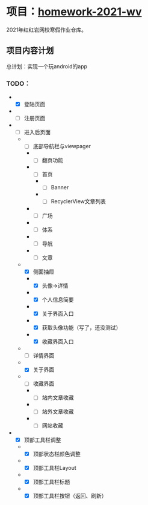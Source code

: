 项目：[homework-2021-wv](https://github.com/shx-2020/homework-2021-wv)
===
2021年红红岩网校寒假作业仓库。

##  项目内容计划
总计划：实现一个玩android的app<br>
### TODO：
* - [x] 登陆页面
* - [ ] 注册页面
* - [ ] 进入后页面
  * - [ ] 底部导航栏与viewpager
    * - [ ] 翻页功能
    * - [ ] 首页
      * - [ ] Banner
      * - [ ] RecyclerView文章列表
    * - [ ] 广场
    * - [ ] 体系
    * - [ ] 导航
    * - [ ] 文章
  * - [x] 侧面抽屉
    * - [x] 头像->详情
    * - [x] 个人信息简要
    * - [x] 关于界面入口
    * - [x] 获取头像功能（写了，还没测试）
    * - [x] 收藏界面入口
  * - [ ] 详情界面
  * - [x] 关于界面
  * - [ ] 收藏界面
    * - [ ] 站内文章收藏
    * - [ ] 站外文章收藏
    * - [ ] 网站收藏
* - [x] 顶部工具栏调整
  * - [x] 顶部状态栏颜色调整
  * - [x] 顶部工具栏Layout
  * - [x] 顶部工具栏标题
  * - [x] 顶部工具栏按钮（返回、刷新）
